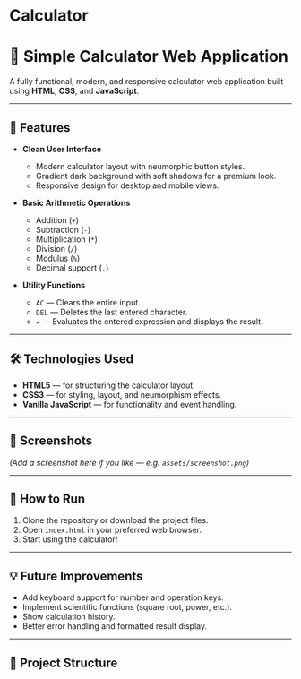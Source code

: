 # Calculator

# 📱 Simple Calculator Web Application

A fully functional, modern, and responsive calculator web application built using **HTML**, **CSS**, and **JavaScript**.

---

## 📌 Features

- **Clean User Interface**
  - Modern calculator layout with neumorphic button styles.
  - Gradient dark background with soft shadows for a premium look.
  - Responsive design for desktop and mobile views.

- **Basic Arithmetic Operations**
  - Addition (`+`)
  - Subtraction (`-`)
  - Multiplication (`*`)
  - Division (`/`)
  - Modulus (`%`)
  - Decimal support (`.`)

- **Utility Functions**
  - `AC` — Clears the entire input.
  - `DEL` — Deletes the last entered character.
  - `=` — Evaluates the entered expression and displays the result.

---

## 🛠️ Technologies Used

- **HTML5** — for structuring the calculator layout.
- **CSS3** — for styling, layout, and neumorphism effects.
- **Vanilla JavaScript** — for functionality and event handling.

---

## 🎨 Screenshots

*(Add a screenshot here if you like — e.g. `assets/screenshot.png`)*

---

## 🚀 How to Run

1. Clone the repository or download the project files.
2. Open `index.html` in your preferred web browser.
3. Start using the calculator!

---

## 💡 Future Improvements

- Add keyboard support for number and operation keys.
- Implement scientific functions (square root, power, etc.).
- Show calculation history.
- Better error handling and formatted result display.

---

## 📂 Project Structure

